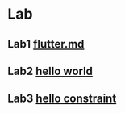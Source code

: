# Lab

## Lab1 [flutter.md](https://github.com/lyhbalance/IMD/blob/main/lab1/flutter.md)

## Lab2 [hello world](https://github.com/lyhbalance/IMD/tree/main/lab2)

## Lab3 [hello constraint](https://github.com/lyhbalance/IMD/tree/main/lab3)
